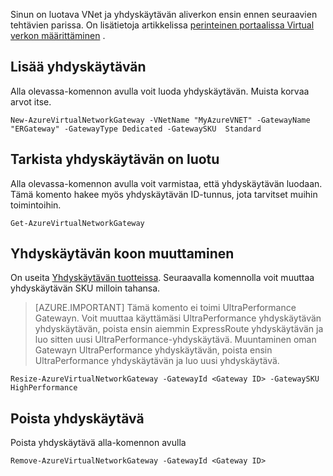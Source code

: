 Sinun on luotava VNet ja yhdyskäytävän aliverkon ensin ennen seuraavien tehtävien parissa. On lisätietoja artikkelissa [perinteinen portaalissa Virtual verkon määrittäminen](../articles/expressroute/expressroute-howto-vnet-portal-classic.md) .   

## <a name="add-a-gateway"></a>Lisää yhdyskäytävän

Alla olevassa-komennon avulla voit luoda yhdyskäytävän. Muista korvaa arvot itse.

    New-AzureVirtualNetworkGateway -VNetName "MyAzureVNET" -GatewayName "ERGateway" -GatewayType Dedicated -GatewaySKU  Standard

## <a name="verify-the-gateway-was-created"></a>Tarkista yhdyskäytävän on luotu

Alla olevassa-komennon avulla voit varmistaa, että yhdyskäytävän luodaan. Tämä komento hakee myös yhdyskäytävän ID-tunnus, jota tarvitset muihin toimintoihin.

    Get-AzureVirtualNetworkGateway

## <a name="resize-a-gateway"></a>Yhdyskäytävän koon muuttaminen

On useita [Yhdyskäytävän tuotteissa](../articles/expressroute/expressroute-about-virtual-network-gateways.md). Seuraavalla komennolla voit muuttaa yhdyskäytävän SKU milloin tahansa.

>[AZURE.IMPORTANT] Tämä komento ei toimi UltraPerformance Gatewayn. Voit muuttaa käyttämäsi UltraPerformance yhdyskäytävän yhdyskäytävän, poista ensin aiemmin ExpressRoute yhdyskäytävän ja luo sitten uusi UltraPerformance-yhdyskäytävä. Muuntaminen oman Gatewayn UltraPerformance yhdyskäytävän, poista ensin UltraPerformance yhdyskäytävän ja luo uusi yhdyskäytävä. 

    Resize-AzureVirtualNetworkGateway -GatewayId <Gateway ID> -GatewaySKU HighPerformance

## <a name="remove-a-gateway"></a>Poista yhdyskäytävä

Poista yhdyskäytävä alla-komennon avulla

    Remove-AzureVirtualNetworkGateway -GatewayId <Gateway ID>